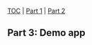 [TOC](../../../README.md)
| [Part 1](com/template/tao/model/divination/bookofchanges/README.md)
| [Part 2](com/template/tao/model/divination/eightwords/README.md)

## Part 3: Demo app

